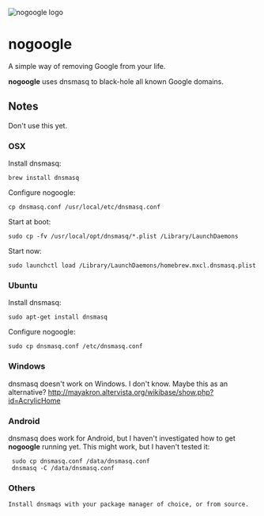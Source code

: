 ![nogoogle logo](http://i.imgur.com/Hd8W5Dw.png)
# nogoogle

A simple way of removing Google from your life.

**nogoogle** uses dnsmasq to black-hole all known Google domains. 

## Notes

Don't use this yet.

### OSX

Install dnsmasq:

    brew install dnsmasq

Configure nogoogle:

    cp dnsmasq.conf /usr/local/etc/dnsmasq.conf

Start at boot:

    sudo cp -fv /usr/local/opt/dnsmasq/*.plist /Library/LaunchDaemons

Start now:

    sudo launchctl load /Library/LaunchDaemons/homebrew.mxcl.dnsmasq.plist

### Ubuntu

Install dnsmasq:

    sudo apt-get install dnsmasq

Configure nogoogle:

    sudo cp dnsmasq.conf /etc/dnsmasq.conf

### Windows

dnsmasq doesn't work on Windows. I don't know. Maybe this as an alternative? http://mayakron.altervista.org/wikibase/show.php?id=AcrylicHome

### Android

dnsmasq does work for Android, but I haven't investigated how to get **nogoogle** running yet. This might work, but I haven't tested it:

     sudo cp dnsmasq.conf /data/dnsmasq.conf
     dnsmasq -C /data/dnsmasq.conf

### Others

    Install dnsmaqs with your package manager of choice, or from source.
